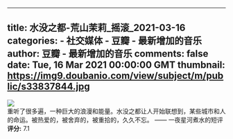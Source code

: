 
---
title: 水没之都-荒山茉莉_摇滚_2021-03-16
categories: 
    - 社交媒体
    - 豆瓣 - 最新增加的音乐
author: 豆瓣 - 最新增加的音乐
comments: false
date: Tue, 16 Mar 2021 00:00:00 GMT
thumbnail: https://img9.doubanio.com/view/subject/m/public/s33837844.jpg
---

<div>   
<img src="https://img9.doubanio.com/view/subject/m/public/s33837844.jpg" referrerpolicy="no-referrer"><br>
                    重听了很多遍，一种巨大的浪漫和能量。水没之都让人开始联想到，某些城市和人的命运。被热爱的，被舍弃的，被重拾的，久久不忘。 —— 一夜星河煮水的短评<br>
                    <strong>评分:</strong> 7.1
                  
</div>
            